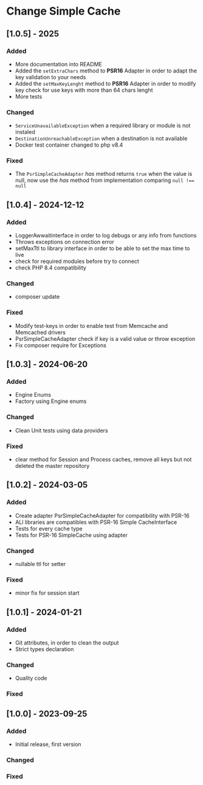 # Change Simple Cache


## [1.0.5] - 2025

### Added
- More documentation into README
- Added the `setExtraChars` method to **PSR16** Adapter in order to adapt the key validation to your needs 
- Added the `setMaxKeyLenght` method to **PSR16** Adapter in order to modify key check for use keys with more than 64 chars lenght
- More tests

### Changed
- `ServiceUnavailableException` when a required library or module is not instaled
- `DestinationUnreachableException` when a destination is not available
- Docker test container changed to php v8.4

### Fixed
- The `PsrSimpleCacheAdapter` *has* method returns `true` when the value is null, now use the *has* method from implementation comparing `null !== null`


## [1.0.4] - 2024-12-12

### Added
- LoggerAwwaitinterface in order to log debugs or any info from functions
- Throws exceptions on connection error
- setMaxTtl to library interface in order to be able to set the max time to live
- check for required modules before try to connect
- check PHP 8.4 compatibility

### Changed
- composer update

### Fixed
- Modify test-keys in order to enable test from Memcache and Memcached drivers
- PsrSimpleCacheAdapter check if key is a valid value or throw exception
- Fix composer require for Exceptions

## [1.0.3] - 2024-06-20

### Added
- Engine Enums
- Factory using Engine enums

### Changed
- Clean Unit tests using data providers

### Fixed
- clear method for Session and Process caches, remove all keys but not deleted the master repository


## [1.0.2] - 2024-03-05

### Added

- Create adapter PsrSimpleCacheAdapter for compatibility with PSR-16
- ALl libraries are compatibles with PSR-16 Simple CacheInterface
- Tests for every cache type
- Tests for PSR-16 SimpleCache using adapter

### Changed

- nullable ttl for setter

### Fixed

- minor fix for session start


## [1.0.1] - 2024-01-21

### Added

- Git attributes, in order to clean the output
- Strict types declaration

### Changed

- Quality code

### Fixed


## [1.0.0] - 2023-09-25

### Added

- Initial release, first version

### Changed

### Fixed
